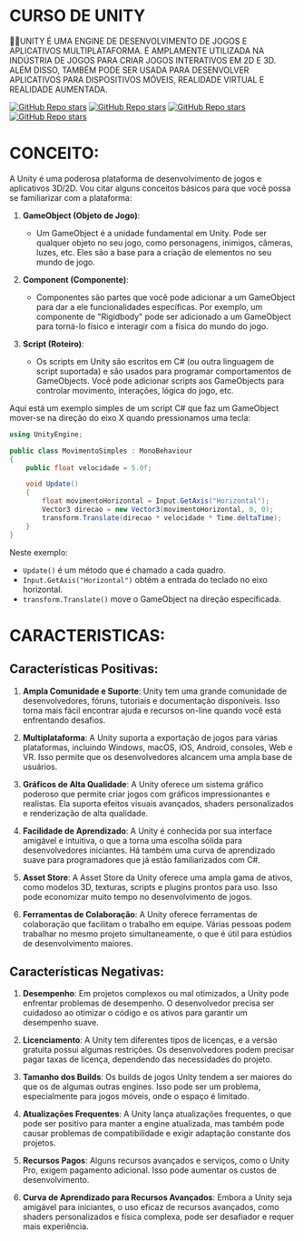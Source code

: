 # CURSO DE UNITY
👨‍⚖️UNITY É UMA ENGINE DE DESENVOLVIMENTO DE JOGOS E APLICATIVOS MULTIPLATAFORMA. É AMPLAMENTE UTILIZADA NA INDÚSTRIA DE JOGOS PARA CRIAR JOGOS INTERATIVOS EM 2D E 3D. ALÉM DISSO, TAMBÉM PODE SER USADA PARA DESENVOLVER APLICATIVOS PARA DISPOSITIVOS MÓVEIS, REALIDADE VIRTUAL E REALIDADE AUMENTADA.

[![GitHub Repo stars](https://img.shields.io/badge/VILHALVA-GITHUB-03A9F4?logo=github)](https://github.com/VILHALVA) 
[![GitHub Repo stars](https://img.shields.io/badge/VEJA-DOCUMENTAÇÃO-03A9F4?logo=google)](https://docs.unity.com/) 
[![GitHub Repo stars](https://img.shields.io/badge/LINGUAGEM%20DE-PROGRAMAÇÃO-03A9F4?logo=github)](https://github.com/VILHALVA/CURSO-DE-C-SHARP)
[![GitHub Repo stars](https://img.shields.io/badge/-PLAYLIST%20DO%20YOUTUBE-blueviolet)](https://youtube.com/playlist?list=PL4nQezgDb6K402DAybKB9ZR5NfWGtH445&si=4DJLFMuwh6gl3R3h)

# CONCEITO:
A Unity é uma poderosa plataforma de desenvolvimento de jogos e aplicativos 3D/2D. Vou citar alguns conceitos básicos para que você possa se familiarizar com a plataforma:

1. **GameObject (Objeto de Jogo)**:
   - Um GameObject é a unidade fundamental em Unity. Pode ser qualquer objeto no seu jogo, como personagens, inimigos, câmeras, luzes, etc. Eles são a base para a criação de elementos no seu mundo de jogo.

2. **Component (Componente)**:
   - Componentes são partes que você pode adicionar a um GameObject para dar a ele funcionalidades específicas. Por exemplo, um componente de "Rigidbody" pode ser adicionado a um GameObject para torná-lo físico e interagir com a física do mundo do jogo.

3. **Script (Roteiro)**:
   - Os scripts em Unity são escritos em C# (ou outra linguagem de script suportada) e são usados para programar comportamentos de GameObjects. Você pode adicionar scripts aos GameObjects para controlar movimento, interações, lógica do jogo, etc.

Aqui está um exemplo simples de um script C# que faz um GameObject mover-se na direção do eixo X quando pressionamos uma tecla:

```csharp
using UnityEngine;

public class MovimentoSimples : MonoBehaviour
{
    public float velocidade = 5.0f;

    void Update()
    {
        float movimentoHorizontal = Input.GetAxis("Horizontal");
        Vector3 direcao = new Vector3(movimentoHorizontal, 0, 0);
        transform.Translate(direcao * velocidade * Time.deltaTime);
    }
}
```

Neste exemplo:

- `Update()` é um método que é chamado a cada quadro.
- `Input.GetAxis("Horizontal")` obtém a entrada do teclado no eixo horizontal.
- `transform.Translate()` move o GameObject na direção especificada.

# CARACTERISTICAS:
## Características Positivas:
1. **Ampla Comunidade e Suporte**: Unity tem uma grande comunidade de desenvolvedores, fóruns, tutoriais e documentação disponíveis. Isso torna mais fácil encontrar ajuda e recursos on-line quando você está enfrentando desafios.

2. **Multiplataforma**: A Unity suporta a exportação de jogos para várias plataformas, incluindo Windows, macOS, iOS, Android, consoles, Web e VR. Isso permite que os desenvolvedores alcancem uma ampla base de usuários.

3. **Gráficos de Alta Qualidade**: A Unity oferece um sistema gráfico poderoso que permite criar jogos com gráficos impressionantes e realistas. Ela suporta efeitos visuais avançados, shaders personalizados e renderização de alta qualidade.

4. **Facilidade de Aprendizado**: A Unity é conhecida por sua interface amigável e intuitiva, o que a torna uma escolha sólida para desenvolvedores iniciantes. Há também uma curva de aprendizado suave para programadores que já estão familiarizados com C#.

5. **Asset Store**: A Asset Store da Unity oferece uma ampla gama de ativos, como modelos 3D, texturas, scripts e plugins prontos para uso. Isso pode economizar muito tempo no desenvolvimento de jogos.

6. **Ferramentas de Colaboração**: A Unity oferece ferramentas de colaboração que facilitam o trabalho em equipe. Várias pessoas podem trabalhar no mesmo projeto simultaneamente, o que é útil para estúdios de desenvolvimento maiores.

## Características Negativas:
1. **Desempenho**: Em projetos complexos ou mal otimizados, a Unity pode enfrentar problemas de desempenho. O desenvolvedor precisa ser cuidadoso ao otimizar o código e os ativos para garantir um desempenho suave.

2. **Licenciamento**: A Unity tem diferentes tipos de licenças, e a versão gratuita possui algumas restrições. Os desenvolvedores podem precisar pagar taxas de licença, dependendo das necessidades do projeto.

3. **Tamanho dos Builds**: Os builds de jogos Unity tendem a ser maiores do que os de algumas outras engines. Isso pode ser um problema, especialmente para jogos móveis, onde o espaço é limitado.

4. **Atualizações Frequentes**: A Unity lança atualizações frequentes, o que pode ser positivo para manter a engine atualizada, mas também pode causar problemas de compatibilidade e exigir adaptação constante dos projetos.

5. **Recursos Pagos**: Alguns recursos avançados e serviços, como o Unity Pro, exigem pagamento adicional. Isso pode aumentar os custos de desenvolvimento.

6. **Curva de Aprendizado para Recursos Avançados**: Embora a Unity seja amigável para iniciantes, o uso eficaz de recursos avançados, como shaders personalizados e física complexa, pode ser desafiador e requer mais experiência.

